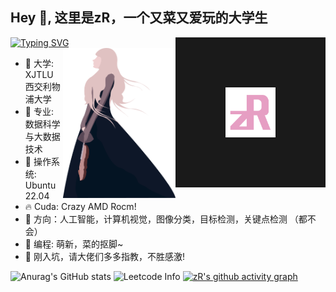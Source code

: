## Hey 👋, 这里是zR，一个又菜又爱玩的大学生
[![Typing SVG](https://readme-typing-svg.demolab.com?font=Fira+Code&pause=1000&color=F7B8E8&center=true&width=435&lines=%E6%AF%8F%E5%A4%A9%E8%BF%9B%E6%AD%A5%E4%B8%80%E7%82%B9%EF%BC%8C%E6%98%8E%E5%A4%A9%E4%BC%9A%E6%9B%B4%E5%A5%BD)](https://git.io/typing-svg)
<a>
  <img align="right" src="https://github.com/zRzRzRzRzRzRzR/zRzRzRzRzRzRzR/blob/main/Pic/logo2.png"  width="80" height="80" border="80"/>
</a>
<a>
  <img align="right" src="https://github.com/zRzRzRzRzRzRzR/zRzRzRzRzRzRzR/blob/main/Pic/1.png" width="180" height="240"  />
</a>
- :pencil: 大学: XJTLU 西交利物浦大学<br>
- :busts_in_silhouette: 专业: 数据科学与大数据技术<br>
- :penguin: 操作系统: Ubuntu 22.04<br>
- :fire: Cuda: Crazy AMD Rocm!<br>
- :diamond_shape_with_a_dot_inside: 方向：人工智能，计算机视觉，图像分类，目标检测，关键点检测 （都不会）<br>
- :robot: 编程: 萌新，菜的抠脚~ <br>
- :wrench: 刚入坑，请大佬们多多指教，不胜感激! <br>

![Anurag's GitHub stats](https://github-readme-stats.vercel.app/api?username=zRzRzRzRzRzRzR&count_private=true&show_icons=true&theme=dark)
![Leetcode Info](https://stats.justsong.cn/api/leetcode?username=zRzRzRzRzRzRzR&cn=true&theme=dark)
[![zR's github activity graph](https://github-readme-activity-graph.cyclic.app/graph?username=zRzRzRzRzRzRzR&theme=high-contrast)](https://github.com/ashutosh00710/github-readme-activity-graph)




